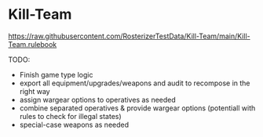 # Kill-Team

https://raw.githubusercontent.com/RosterizerTestData/Kill-Team/main/Kill-Team.rulebook

TODO:

* Finish game type logic
* export all equipment/upgrades/weapons and audit to recompose in the right way
* assign wargear options to operatives as needed
* combine separated operatives & provide wargear options (potentiall with rules to check for illegal states)
* special-case weapons as needed 
